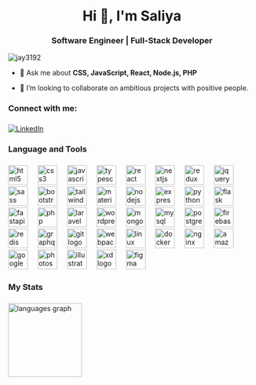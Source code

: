 <h1 align="center">Hi 👋, I'm Saliya</h1>
<h3 align="center">Software Engineer | Full-Stack Developer</h3>

<p align="left"> <img src="https://komarev.com/ghpvc/?username=saliya-d3v&label=Profile%20views&color=0e75b6&style=flat" alt="jay3192" /> </p>

- 💬 Ask me about **CSS, JavaScript, React, Node.js, PHP**

- 👯 I’m looking to collaborate on ambitious projects with positive people.

<h3 align="left">Connect with me:</h3>

###

 [![LinkedIn](https://img.shields.io/badge/LinkedIn-%230077B5.svg?logo=linkedin&logoColor=white)](https://saliyadev1.page.link/linkedin) 

 <h3 align="left">Language and Tools</h3>

###

 <div align="left">
  <img src="https://cdn.jsdelivr.net/gh/devicons/devicon/icons/html5/html5-original.svg" height="40" width="40" alt="html5 logo"  />
  <img width="12" />
  <img src="https://cdn.jsdelivr.net/gh/devicons/devicon/icons/css3/css3-original.svg" height="40" width="40" alt="css3 logo"  />
  <img width="12" />
  <img src="https://skillicons.dev/icons?i=js" height="40" width="40" alt="javascript logo"  />
  <img width="12" />
  <img src="https://skillicons.dev/icons?i=ts" height="40" width="40" alt="typescript logo"  />
  <img width="12" />
  <img src="https://cdn.jsdelivr.net/gh/devicons/devicon/icons/react/react-original.svg" height="40" width="40" alt="react logo"  />
  <img width="12" />
  <img src="https://skillicons.dev/icons?i=nextjs" height="40" width="40" alt="nextjs logo"  />
  <img width="12" />
  <img src="https://cdn.jsdelivr.net/gh/devicons/devicon/icons/redux/redux-original.svg" height="40" width="40" alt="redux logo"  />
  <img width="12" />
  <img src="https://cdn.jsdelivr.net/gh/devicons/devicon/icons/jquery/jquery-original.svg" height="40" width="40" alt="jquery logo"  />
  <img width="12" />
  <img src="https://cdn.jsdelivr.net/gh/devicons/devicon/icons/sass/sass-original.svg" height="40" width="40" alt="sass logo"  />
  <img width="12" />
  <img src="https://cdn.jsdelivr.net/gh/devicons/devicon/icons/bootstrap/bootstrap-original.svg" height="40" width="40" alt="bootstrap logo"  />
  <img width="12" />
  <img src="https://cdn.simpleicons.org/tailwindcss/06B6D4" height="40" width="40" alt="tailwindcss logo"  />
  <img width="12" />
  <img src="https://cdn.jsdelivr.net/gh/devicons/devicon@latest/icons/materialui/materialui-original.svg" height="40" width="40" alt="materialui logo" />
  <img width="12" />
  <img src="https://cdn.jsdelivr.net/gh/devicons/devicon/icons/nodejs/nodejs-original.svg" height="40" width="40" alt="nodejs logo"  />
  <img width="12" />
  <img src="https://skillicons.dev/icons?i=express" height="40" width="40" alt="express logo"  />
  <img width="12" />
  <img src="https://cdn.jsdelivr.net/gh/devicons/devicon/icons/python/python-original.svg" height="40" width="40" alt="python logo"  />
  <img width="12" />
  <img src="https://skillicons.dev/icons?i=flask" height="40" width="40" alt="flask logo"  />
  <img width="12" />
  <img src="https://cdn.jsdelivr.net/gh/devicons/devicon/icons/fastapi/fastapi-original.svg" height="40" width="40" alt="fastapi logo"  />
  <img width="12" />
  <img src="https://cdn.simpleicons.org/php/777BB4" height="40" width="40" alt="php logo"  />
  <img width="12" />
  <img src="https://cdn.jsdelivr.net/gh/devicons/devicon/icons/laravel/laravel-original.svg" height="40" width="40" alt="laravel logo"  />
  <img width="12" />
  <img src="https://skillicons.dev/icons?i=wordpress" height="40" width="40" alt="wordpress logo"  />
  <img width="12" />
  <img src="https://cdn.jsdelivr.net/gh/devicons/devicon/icons/mongodb/mongodb-original.svg" height="40" width="40" alt="mongodb logo"  />
  <img width="12" />
  <img src="https://cdn.jsdelivr.net/gh/devicons/devicon/icons/mysql/mysql-original.svg" height="40" width="40" alt="mysql logo"  />
  <img width="12" />
  <img src="https://cdn.jsdelivr.net/gh/devicons/devicon/icons/postgresql/postgresql-original.svg" height="40" width="40" alt="postgresql logo"  />
  <img width="12" />
  <img src="https://cdn.jsdelivr.net/gh/devicons/devicon/icons/firebase/firebase-plain.svg" height="40" width="40" alt="firebase logo"  />
  <img width="12" />
  <img src="https://cdn.jsdelivr.net/gh/devicons/devicon/icons/redis/redis-original.svg" height="40" width="40" alt="redis logo"  />
  <img width="12" />
  <img src="https://cdn.jsdelivr.net/gh/devicons/devicon/icons/graphql/graphql-plain.svg" height="40" width="40" alt="graphql logo"  />
  <img width="12" />
  <img src="https://cdn.jsdelivr.net/gh/devicons/devicon/icons/git/git-original.svg" height="40" width="40" alt="git logo"  />
  <img width="12" />
  <img src="https://cdn.simpleicons.org/webpack/8DD6F9" height="40" width="40" alt="webpack logo"  />
  <img width="12" />
  <img src="https://cdn.jsdelivr.net/gh/devicons/devicon/icons/linux/linux-original.svg" height="40" width="40" alt="linux logo"  />
  <img width="12" />
  <img src="https://cdn.jsdelivr.net/gh/devicons/devicon/icons/docker/docker-original.svg" height="40" width="40" alt="docker logo"  />
  <img width="12" />
  <img src="https://cdn.simpleicons.org/nginx/009639" height="40" width="40" alt="nginx logo"  />
  <img width="12" />
  <img src="https://cdn.jsdelivr.net/gh/devicons/devicon/icons/amazonwebservices/amazonwebservices-original-wordmark.svg" height="40" width="40" alt="amazonwebservices logo"  />
  <img width="12" />
  <img src="https://cdn.jsdelivr.net/gh/devicons/devicon/icons/googlecloud/googlecloud-original.svg" height="40" width="40" alt="googlecloud logo"  />
  <img width="12" />
  <img src="https://cdn.jsdelivr.net/gh/devicons/devicon@latest/icons/photoshop/photoshop-original.svg" height="40" width="40" alt="photoshop logo"  />
  <img width="12" />
  <img src="https://skillicons.dev/icons?i=illustrator" height="40" width="40" alt="illustrator logo"  />
  <img width="12" />
  <img src="https://cdn.jsdelivr.net/gh/devicons/devicon@latest/icons/xd/xd-original.svg" height="40" width="40" alt="xd logo"  />
  <img width="12" />
  <img src="https://cdn.jsdelivr.net/gh/devicons/devicon/icons/figma/figma-original.svg" height="40" width="40" alt="figma logo"  />
</div>

###

<h3 align="left">My Stats</h3>

###

<p><img align="center" src="https://github-readme-stats.vercel.app/api/top-langs?username=saliya-d3v&locale=en&hide_title=false&layout=compact&card_width=320&langs_count=5&theme=dracula&hide_border=false&order=2" height="150" alt="languages graph" alt="saliya-d3v" /></p>
